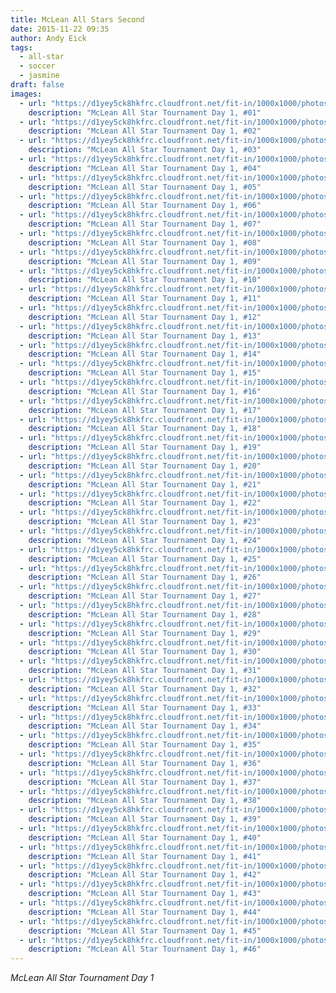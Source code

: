 ```yaml
---
title: McLean All Stars Second
date: 2015-11-22 09:35
author: Andy Eick
tags:
  - all-star
  - soccer
  - jasmine
draft: false
images:
  - url: "https://d1yey5ck8hkfrc.cloudfront.net/fit-in/1000x1000/photos/20151121-0031.jpg"
    description: "McLean All Star Tournament Day 1, #01"
  - url: "https://d1yey5ck8hkfrc.cloudfront.net/fit-in/1000x1000/photos/20151121-0104.jpg"
    description: "McLean All Star Tournament Day 1, #02"
  - url: "https://d1yey5ck8hkfrc.cloudfront.net/fit-in/1000x1000/photos/20151121-0163.jpg"
    description: "McLean All Star Tournament Day 1, #03"
  - url: "https://d1yey5ck8hkfrc.cloudfront.net/fit-in/1000x1000/photos/20151121-0266.jpg"
    description: "McLean All Star Tournament Day 1, #04"
  - url: "https://d1yey5ck8hkfrc.cloudfront.net/fit-in/1000x1000/photos/20151121-0275.jpg"
    description: "McLean All Star Tournament Day 1, #05"
  - url: "https://d1yey5ck8hkfrc.cloudfront.net/fit-in/1000x1000/photos/20151121-0331.jpg"
    description: "McLean All Star Tournament Day 1, #06"
  - url: "https://d1yey5ck8hkfrc.cloudfront.net/fit-in/1000x1000/photos/20151121-0459.jpg"
    description: "McLean All Star Tournament Day 1, #07"
  - url: "https://d1yey5ck8hkfrc.cloudfront.net/fit-in/1000x1000/photos/20151121-0532.jpg"
    description: "McLean All Star Tournament Day 1, #08"
  - url: "https://d1yey5ck8hkfrc.cloudfront.net/fit-in/1000x1000/photos/20151121-0549.jpg"
    description: "McLean All Star Tournament Day 1, #09"
  - url: "https://d1yey5ck8hkfrc.cloudfront.net/fit-in/1000x1000/photos/20151121-0661.jpg"
    description: "McLean All Star Tournament Day 1, #10"
  - url: "https://d1yey5ck8hkfrc.cloudfront.net/fit-in/1000x1000/photos/20151121-0760.jpg"
    description: "McLean All Star Tournament Day 1, #11"
  - url: "https://d1yey5ck8hkfrc.cloudfront.net/fit-in/1000x1000/photos/20151121-0824.jpg"
    description: "McLean All Star Tournament Day 1, #12"
  - url: "https://d1yey5ck8hkfrc.cloudfront.net/fit-in/1000x1000/photos/20151121-0851.jpg"
    description: "McLean All Star Tournament Day 1, #13"
  - url: "https://d1yey5ck8hkfrc.cloudfront.net/fit-in/1000x1000/photos/20151121-0872.jpg"
    description: "McLean All Star Tournament Day 1, #14"
  - url: "https://d1yey5ck8hkfrc.cloudfront.net/fit-in/1000x1000/photos/20151121-0881.jpg"
    description: "McLean All Star Tournament Day 1, #15"
  - url: "https://d1yey5ck8hkfrc.cloudfront.net/fit-in/1000x1000/photos/20151121-0885.jpg"
    description: "McLean All Star Tournament Day 1, #16"
  - url: "https://d1yey5ck8hkfrc.cloudfront.net/fit-in/1000x1000/photos/20151121-0904.jpg"
    description: "McLean All Star Tournament Day 1, #17"
  - url: "https://d1yey5ck8hkfrc.cloudfront.net/fit-in/1000x1000/photos/20151121-0946.jpg"
    description: "McLean All Star Tournament Day 1, #18"
  - url: "https://d1yey5ck8hkfrc.cloudfront.net/fit-in/1000x1000/photos/20151121-0996.jpg"
    description: "McLean All Star Tournament Day 1, #19"
  - url: "https://d1yey5ck8hkfrc.cloudfront.net/fit-in/1000x1000/photos/20151121-1291.jpg"
    description: "McLean All Star Tournament Day 1, #20"
  - url: "https://d1yey5ck8hkfrc.cloudfront.net/fit-in/1000x1000/photos/20151121-1292.jpg"
    description: "McLean All Star Tournament Day 1, #21"
  - url: "https://d1yey5ck8hkfrc.cloudfront.net/fit-in/1000x1000/photos/20151121-1294.jpg"
    description: "McLean All Star Tournament Day 1, #22"
  - url: "https://d1yey5ck8hkfrc.cloudfront.net/fit-in/1000x1000/photos/20151121-1421.jpg"
    description: "McLean All Star Tournament Day 1, #23"
  - url: "https://d1yey5ck8hkfrc.cloudfront.net/fit-in/1000x1000/photos/20151121-1455.jpg"
    description: "McLean All Star Tournament Day 1, #24"
  - url: "https://d1yey5ck8hkfrc.cloudfront.net/fit-in/1000x1000/photos/20151121-1458.jpg"
    description: "McLean All Star Tournament Day 1, #25"
  - url: "https://d1yey5ck8hkfrc.cloudfront.net/fit-in/1000x1000/photos/20151121-1488.jpg"
    description: "McLean All Star Tournament Day 1, #26"
  - url: "https://d1yey5ck8hkfrc.cloudfront.net/fit-in/1000x1000/photos/20151121-1555.jpg"
    description: "McLean All Star Tournament Day 1, #27"
  - url: "https://d1yey5ck8hkfrc.cloudfront.net/fit-in/1000x1000/photos/20151122-0029.jpg"
    description: "McLean All Star Tournament Day 1, #28"
  - url: "https://d1yey5ck8hkfrc.cloudfront.net/fit-in/1000x1000/photos/20151122-0094.jpg"
    description: "McLean All Star Tournament Day 1, #29"
  - url: "https://d1yey5ck8hkfrc.cloudfront.net/fit-in/1000x1000/photos/20151122-0100.jpg"
    description: "McLean All Star Tournament Day 1, #30"
  - url: "https://d1yey5ck8hkfrc.cloudfront.net/fit-in/1000x1000/photos/20151122-0134.jpg"
    description: "McLean All Star Tournament Day 1, #31"
  - url: "https://d1yey5ck8hkfrc.cloudfront.net/fit-in/1000x1000/photos/20151122-0154.jpg"
    description: "McLean All Star Tournament Day 1, #32"
  - url: "https://d1yey5ck8hkfrc.cloudfront.net/fit-in/1000x1000/photos/20151122-0164.jpg"
    description: "McLean All Star Tournament Day 1, #33"
  - url: "https://d1yey5ck8hkfrc.cloudfront.net/fit-in/1000x1000/photos/20151122-0230.jpg"
    description: "McLean All Star Tournament Day 1, #34"
  - url: "https://d1yey5ck8hkfrc.cloudfront.net/fit-in/1000x1000/photos/20151122-0255.jpg"
    description: "McLean All Star Tournament Day 1, #35"
  - url: "https://d1yey5ck8hkfrc.cloudfront.net/fit-in/1000x1000/photos/20151122-0270.jpg"
    description: "McLean All Star Tournament Day 1, #36"
  - url: "https://d1yey5ck8hkfrc.cloudfront.net/fit-in/1000x1000/photos/20151122-0380.jpg"
    description: "McLean All Star Tournament Day 1, #37"
  - url: "https://d1yey5ck8hkfrc.cloudfront.net/fit-in/1000x1000/photos/20151122-0410.jpg"
    description: "McLean All Star Tournament Day 1, #38"
  - url: "https://d1yey5ck8hkfrc.cloudfront.net/fit-in/1000x1000/photos/20151122-0436.jpg"
    description: "McLean All Star Tournament Day 1, #39"
  - url: "https://d1yey5ck8hkfrc.cloudfront.net/fit-in/1000x1000/photos/20151122-0509.jpg"
    description: "McLean All Star Tournament Day 1, #40"
  - url: "https://d1yey5ck8hkfrc.cloudfront.net/fit-in/1000x1000/photos/20151122-0530.jpg"
    description: "McLean All Star Tournament Day 1, #41"
  - url: "https://d1yey5ck8hkfrc.cloudfront.net/fit-in/1000x1000/photos/20151122-0552.jpg"
    description: "McLean All Star Tournament Day 1, #42"
  - url: "https://d1yey5ck8hkfrc.cloudfront.net/fit-in/1000x1000/photos/20151122-0655.jpg"
    description: "McLean All Star Tournament Day 1, #43"
  - url: "https://d1yey5ck8hkfrc.cloudfront.net/fit-in/1000x1000/photos/20151122-0793.jpg"
    description: "McLean All Star Tournament Day 1, #44"
  - url: "https://d1yey5ck8hkfrc.cloudfront.net/fit-in/1000x1000/photos/20151122-0902.jpg"
    description: "McLean All Star Tournament Day 1, #45"
  - url: "https://d1yey5ck8hkfrc.cloudfront.net/fit-in/1000x1000/photos/20151122-0993.jpg"
    description: "McLean All Star Tournament Day 1, #46"
---
```


_McLean All Star Tournament Day 1_
